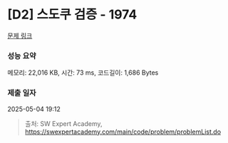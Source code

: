 # [D2] 스도쿠 검증 - 1974 

[문제 링크](https://swexpertacademy.com/main/code/problem/problemDetail.do?contestProbId=AV5Psz16AYEDFAUq) 

### 성능 요약

메모리: 22,016 KB, 시간: 73 ms, 코드길이: 1,686 Bytes

### 제출 일자

2025-05-04 19:12



> 출처: SW Expert Academy, https://swexpertacademy.com/main/code/problem/problemList.do